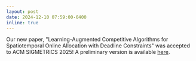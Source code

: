 ```yaml
---
layout: post
date: 2024-12-10 07:59:00-0400
inline: true
---
```


Our new paper, "Learning-Augmented Competitive Algorithms for Spatiotemporal Online Allocation with Deadline Constraints" was accepted to ACM SIGMETRICS 2025! A preliminary version is available [here](https://arxiv.org/abs/2408.07831).

